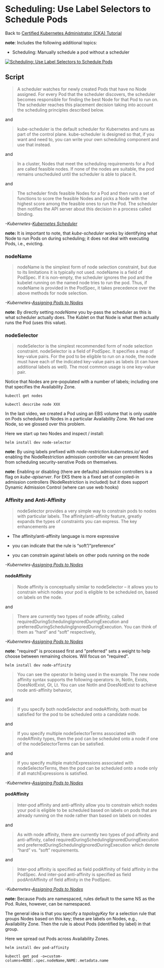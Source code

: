 # Scheduling: Use Label Selectors to Schedule Pods

Back to [Certified Kubernetes Administrator (CKA) Tutorial](https://github.com/larkintuckerllc/k8s-cka-tutorial)

**note**: Includes the following additional topics:

* Scheduling: Manually schedule a pod without a scheduler

[![Scheduling: Use Label Selectors to Schedule Pods](http://img.youtube.com/vi/XXXXX/0.jpg)]()

## Script

> A scheduler watches for newly created Pods that have no Node assigned. For every Pod that the scheduler discovers, the scheduler becomes responsible for finding the best Node for that Pod to run on. The scheduler reaches this placement decision taking into account the scheduling principles described below.

and

> kube-scheduler is the default scheduler for Kubernetes and runs as part of the control plane. kube-scheduler is designed so that, if you want and need to, you can write your own scheduling component and use that instead.

and

> In a cluster, Nodes that meet the scheduling requirements for a Pod are called feasible nodes. If none of the nodes are suitable, the pod remains unscheduled until the scheduler is able to place it.

and

> The scheduler finds feasible Nodes for a Pod and then runs a set of functions to score the feasible Nodes and picks a Node with the highest score among the feasible ones to run the Pod. The scheduler then notifies the API server about this decision in a process called binding.

*-Kubernetes-[Kubernetes Scheduler](https://kubernetes.io/docs/concepts/scheduling-eviction/kube-scheduler/)*

**note:** It is important to note, that *kube-scheduler*  works by identifying what Node to run Pods on during scheduling; it does not deal with executing Pods, i.e., evicting.

### nodeName

> nodeName is the simplest form of node selection constraint, but due to its limitations it is typically not used. nodeName is a field of PodSpec. If it is non-empty, the scheduler ignores the pod and the kubelet running on the named node tries to run the pod. Thus, if nodeName is provided in the PodSpec, it takes precedence over the above methods for node selection.

*-Kubernetes-[Assigning Pods to Nodes](https://kubernetes.io/docs/concepts/scheduling-eviction/assign-pod-node/)*

**note**: By directly setting *nodeName* you by-pass the scheduler as this is what scheduler actually does.  The Kublet on that Node is what then actually runs the Pod (uses this value).

### nodeSelector

> nodeSelector is the simplest recommended form of node selection constraint. nodeSelector is a field of PodSpec. It specifies a map of key-value pairs. For the pod to be eligible to run on a node, the node must have each of the indicated key-value pairs as labels (it can have additional labels as well). The most common usage is one key-value pair.

Notice that Nodes are pre-populated with a number of labels; including one that specifies the Availability Zone.

```plaintext
kubectl get nodes

kubectl describe node XXX
```

In the last video, we created a Pod using an EBS volume that is only usable on Pods scheduled to Nodes in a particular Availability Zone. We had one Node, so we glossed over this problem.

Here we start up two Nodes and inspect / install:

```plaintext
helm install dev node-selector
```

**note**: By using labels prefixed with *node-restriction.kubernetes.io/* and enabling the NodeRestriction admission controller we can prevent Nodes from scheduling security-senstive Pods on themselves.

**note**: Enabling or disabling (there are defaults) admission controllers is a flag on *kube-apiserver*. For EKS there is a fixed set of compiled-in admission controllers (NodeRestriction is included) but it does support Dynamic Admission Control (where can use web hooks)

### Affinity and Anti-Affinity

> nodeSelector provides a very simple way to constrain pods to nodes with particular labels. The affinity/anti-affinity feature, greatly expands the types of constraints you can express. The key enhancements are

* The affinity/anti-affinity language is more expressive

* you can indicate that the rule is “soft”/“preference”

* you can constrain against labels on other pods running on the node

*-Kubernetes-[Assigning Pods to Nodes](https://kubernetes.io/docs/concepts/scheduling-eviction/assign-pod-node/)*

#### nodeAffinity

> Node affinity is conceptually similar to nodeSelector – it allows you to constrain which nodes your pod is eligible to be scheduled on, based on labels on the node.

and

> There are currently two types of node affinity, called requiredDuringSchedulingIgnoredDuringExecution and preferredDuringSchedulingIgnoredDuringExecution. You can think of them as “hard” and “soft” respectively,

*-Kubernetes-[Assigning Pods to Nodes](https://kubernetes.io/docs/concepts/scheduling-eviction/assign-pod-node/)*

**note**: "required" is processed first and "preferred" sets a weight to help choose between remaining choices. Will focus on "required".

```plaintext
helm install dev node-affinity
```

> You can see the operator In being used in the example. The new node affinity syntax supports the following operators: In, NotIn, Exists, DoesNotExist, Gt, Lt. You can use NotIn and DoesNotExist to achieve node anti-affinity behavior,

and

> If you specify both nodeSelector and nodeAffinity, both must be satisfied for the pod to be scheduled onto a candidate node.

and

> If you specify multiple nodeSelectorTerms associated with nodeAffinity types, then the pod can be scheduled onto a node if one of the nodeSelectorTerms can be satisfied.

and

> If you specify multiple matchExpressions associated with nodeSelectorTerms, then the pod can be scheduled onto a node only if all matchExpressions is satisfied.

*-Kubernetes-[Assigning Pods to Nodes](https://kubernetes.io/docs/concepts/scheduling-eviction/assign-pod-node/)*

#### podAffinity

> Inter-pod affinity and anti-affinity allow you to constrain which nodes your pod is eligible to be scheduled based on labels on pods that are already running on the node rather than based on labels on nodes

and

> As with node affinity, there are currently two types of pod affinity and anti-affinity, called requiredDuringSchedulingIgnoredDuringExecution and preferredDuringSchedulingIgnoredDuringExecution which denote “hard” vs. “soft” requirements.

and

> Inter-pod affinity is specified as field podAffinity of field affinity in the PodSpec. And inter-pod anti-affinity is specified as field podAntiAffinity of field affinity in the PodSpec.

*-Kubernetes-[Assigning Pods to Nodes](https://kubernetes.io/docs/concepts/scheduling-eviction/assign-pod-node/)*

**note:**  Because Pods are namespaced, rules default to the same NS as the Pod.  Rules, however, can be namespaced.

The general idea is that you specify a *topologyKey* for a selection rule that groups Nodes based on this key; these are labels on Nodes, e.g., Availability Zone. Then the rule is about Pods (identified by label) in that group.

Here we spread out Pods across Availability Zones.

```plaintext
helm install dev pod-affinity
```

```plaintext
kubectl get pod -o=custom-columns=NODE:.spec.nodeName,NAME:.metadata.name
```
